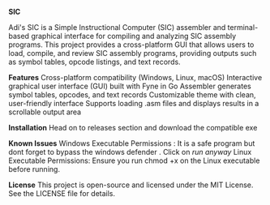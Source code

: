**SIC**

Adi's SIC is a Simple Instructional Computer (SIC) assembler and terminal-based graphical interface for compiling and analyzing SIC assembly programs. This project provides a cross-platform GUI that allows users to load, compile, and review SIC assembly programs, providing outputs such as symbol tables, opcode listings, and text records.

**Features**
Cross-platform compatibility (Windows, Linux, macOS)
Interactive graphical user interface (GUI) built with Fyne in Go
Assembler generates symbol tables, opcodes, and text records
Customizable theme with clean, user-friendly interface
Supports loading .asm files and displays results in a scrollable output area

**Installation**
Head on to releases section and download the compatible exe

**Known Issues**
Windows Executable Permissions : It is a safe program but dont forget to bypass the windows defender . Click on *run anyway*
Linux Executable Permissions: Ensure you run chmod +x on the Linux executable before running.

**License**
This project is open-source and licensed under the MIT License. See the LICENSE file for details.
